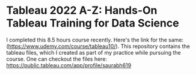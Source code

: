 # Tableau 2022 A-Z: Hands-On Tableau Training for Data Science
I completed this 8.5 hours course recently. Here's the link for the same: (https://www.udemy.com/course/tableau10/).
This repository contains the tableau files, which I created as part of my practice while pursuing the course. 
One can checkout the files here: https://public.tableau.com/app/profile/saurabh619
